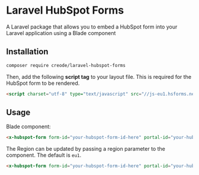 # Laravel HubSpot Forms
A Laravel package that allows you to embed a HubSpot form into your Laravel application using a Blade component

## Installation
```BASH
composer require creode/laravel-hubspot-forms
````

Then, add the following **script tag** to your layout file. This is required for the HubSpot form to be rendered.

```HTML
<script charset="utf-8" type="text/javascript" src="//js-eu1.hsforms.net/forms/embed/v2.js"></script>
```

## Usage
Blade component:
```HTML
<x-hubspot-form form-id="your-hubspot-form-id-here" portal-id="your-hubspot-form-id-here" />
```

The Region can  be updated by passing a region parameter to the component. The default is `eu1`.

```HTML
<x-hubspot-form form-id="your-hubspot-form-id-here" portal-id="your-hubspot-form-id-here" region="eu1" />
```
